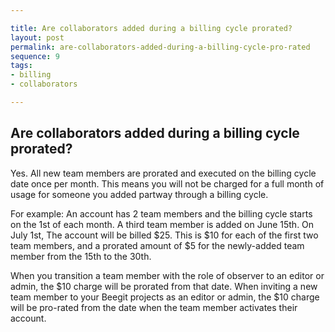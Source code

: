 ```yaml
---

title: Are collaborators added during a billing cycle prorated?
layout: post
permalink: are-collaborators-added-during-a-billing-cycle-pro-rated
sequence: 9
tags:
- billing
- collaborators

---
```


## Are collaborators added during a billing cycle prorated?
Yes. All new team members are prorated and executed on the billing cycle date once per month. This means you will not be charged for a full month of usage for someone you added partway through a billing cycle. 

For example: An account has 2 team members and the billing cycle starts on the 1st of each month. A third team member is added on June 15th. On July 1st, The account will be billed $25. This is $10 for each of the first two team members, and a prorated amount of $5 for the newly-added team member from the 15th to the 30th.

When you transition a team member with the role of observer to an editor or admin, the $10 charge will be prorated from that date. When inviting a new team member to your Beegit projects as an editor or admin, the $10 charge will be pro-rated from the date when the team member activates their account.
